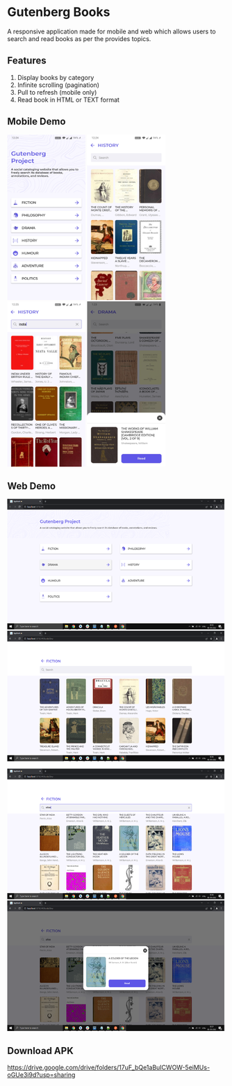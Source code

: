 # Gutenberg Books

A responsive application made for mobile and web which allows users to search and read books as per the provides topics. 

## Features

1) Display books by category
2) Infinite scrolling (pagination)
3) Pull to refresh (mobile only)
4) Read book in HTML or TEXT format

## Mobile Demo

<img src="https://github.com/ali9653/book_store/blob/master/screenshots/mobile/home.jpg" alt="" width="180" height="380"> <img src="https://github.com/ali9653/book_store/blob/master/screenshots/mobile/all_books.jpg" alt="n" width="180" height="380"> <img src="https://github.com/ali9653/book_store/blob/master/screenshots/mobile/search_book.jpg" alt="" width="180" height="380"> <img src="https://github.com/ali9653/book_store/blob/master/screenshots/mobile/book_info.jpg" alt="" width="180" height="380">

## Web Demo

<img src="https://github.com/ali9653/book_store/blob/master/screenshots/web/web_home.png" alt="" width="500" height="300">     <img src="https://github.com/ali9653/book_store/blob/master/screenshots/web/all_books_web.png" alt="n" width="500" height="300">

<img src="https://github.com/ali9653/book_store/blob/master/screenshots/web/search_book_web.png" alt="" width="500" height="300">    <img src="https://github.com/ali9653/book_store/blob/master/screenshots/web/book_info_web.png" alt="" width="500" height="300">

## Download APK

https://drive.google.com/drive/folders/17uF_bQe1aBuICWOW-5eiMUs-oGUe3i9d?usp=sharing

